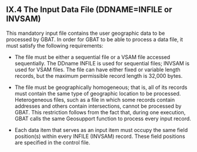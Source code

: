 <h2>IX.4  The Input Data File (DDNAME=INFILE or INVSAM)</h2>

This mandatory input file contains the user geographic data to be processed by GBAT.  In order for GBAT to be able to process a data file, it must satisfy the following requirements:

* The file must be either a sequential file or a VSAM file accessed sequentially.  The DDname INFILE is used for sequential files; INVSAM is used for VSAM files. The file can have either fixed or variable length records, but the maximum permissible record length is 32,000 bytes.  

* The file must be geographically homogeneous; that is, all of its records must contain the same type of geographic location to be processed.  Heterogeneous files, such as a file in which some records contain addresses and others contain intersections, cannot be processed by GBAT.  This restriction follows from the fact that, during one execution, GBAT calls the same Geosupport function to process every input record.  

* Each data item that serves as an input item must occupy the same field position(s) within every INFILE (INVSAM) record.  These field positions are specified in the control file.  

<br/>
